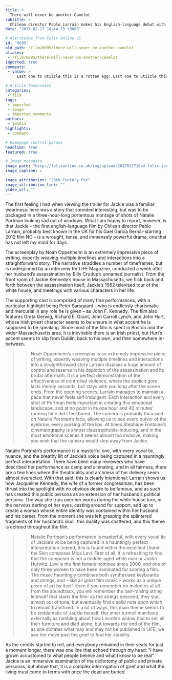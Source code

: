 ```yaml
---
title: >
  There will never be another Camelot
subtitle: >
  Chilean director Pablo Larraín makes his English-language debut with Jackie, a simmering biopic of first lady Jackie Kennedy, played masterfully by Natalie Portman, in the days following her husband’s assassination
date: "2017-01-27 16:44:19 +0000"

# Attributes from Felix Online V1
id: "6695"
old_path: /film/6695/there-will-never-be-another-camelot
aliases:
 - /film/6695/there-will-never-be-another-camelot
imported: true
comments:
 - value: >
     Last one to utiizle this is a rotten egg!,Last one to utiizle this is a rotten egg!

# Article Taxonomies
categories:
 - film
tags:
 - imported
 - image
 - imported_comments
authors:
 - jm5014
highlights:
 - comment

# Homepage control params
headline: true
featured: true

# Image metadata
image_path: "http://felixonline.co.uk/img/upload/201701271644-felix-jackie-film-review.jpg"
image_caption: >

image_attribution: "20th Century Fox"
image_attribution_link: ""
video_url: ""
---
```


The first feeling I had when viewing the trailer for Jackie was a familiar weariness: here was a story that sounded interesting, but was to be packaged in a three-hour-long portentous montage of shots of Natalie Portman looking sad out of windows. What I am happy to report, however, is that Jackie – the first english-language film by Chilean director Pablo Larraín, probably best known in the UK for his Gael García Bernal-starring 2012 film NO – is a wrought, tense, and immensely powerful drama, one that has not left my mind for days.

The screenplay by Noah Oppenheim is an extremely impressive piece of writing, expertly weaving multiple timelines and interactions into a straightforward story. The narrative straddles a number of timeframes, but is underpinned by an interview for LIFE Magazine, conducted a week after her husband’s assassination by Billy Crudup’s unnamed journalist. From the front room of Jackie Kennedy’s house in Massachusetts, we flick back and forth between the assassination itself, Jackie’s 1962 televised tour of the white house, and meetings with various characters in her life.

The supporting cast is comprised of many fine performances, with a particular highlight being Peter Sarsgaard – who is endlessly charismatic and mercurial in any role he is given – as John F. Kennedy. The film also features Greta Gerwig, Richard E. Grant, John Carroll Lynch, and John Hurt, whose Irish priest character seems to be unsure in what accent he is supposed to be speaking. Since most of the film is spent in Boston and the wider Massachusetts area, it is inevitable there is an Irish priest, but Hurt’s accent seems to slip from Dublin, back to his own, and then somewhere in-between.
> > Noah Oppenheim’s screenplay is an extremely impressive piece of writing, expertly weaving multiple timelines and interactions into a straightforward story 
Larraín displays a huge amount of control and reserve in his depiction of the assassination and its brutal aftermath. It is a perfect demonstration of the effectiveness of controlled violence, where the explicit gore lasts merely seconds, but stays with you long after the scene ends. From the opening scenes, Larraín manages to maintain a pace that never feels self-indulgent. Each interaction and every shot of Portman feels important in creating this emotional landscape, and at no point in its one hour and 40 minutes’ running time did I feel bored. The camera is primarily focussed on Natalie Portman’s face, allowing us to see every quiver of the eyebrow, every pursing of the lips. At times Stephane Fontaine’s cinematography is almost claustrophobia-inducing, and in the most emotional scenes it seems almost too invasive, making you wish that the camera would step away from Jackie.

Natalie Portman’s performance is a masterful one, with every vocal tic, nuance, and the breathy lilt of Jackie’s voice being captured in a hauntingly perfect interpretation. There have been many reviewers who have described her performance as camp and alienating, and in all fairness, there are a few lines where the theatricality and archness of her delivery seem almost overacted. With that said, this is clearly intentional: Larraín shows us how Jacqueline Kennedy, the wife of a former congressman, has been thrust into the spotlight with no obvious desire to be famous, and as such has created this public persona as an extension of her husband’s political persona. The way she trips over her words during the white house tour, or the nervous darting of her eyes, casting around for support, add up to create a woman whose entire identity was contained within her husband and his career. From the moment she was left grasping the splintered fragments of her husband’s skull, this duality was shattered, and this theme is echoed throughout the film.
> > Natalie Portman’s performance is masterful, with every vocal tic of Jackie’s voice being captured in a hauntingly perfect interpretation
Indeed, this is found within the excellent Under the Skin composer Mica Levi. First of all, it is refreshing to find that the composer is not a middle-aged white man or Justin Hurwitz. Levi is the first female nominee since 2000, and one of only three women to have been nominated for scoring a film. The music hauntingly combines both synthesised keyboards and strings, and – like all great film music – works as a unique piece of art by itself. Even if you remember no melodies at all from the soundtrack, you will remember the hair-raising string leitmotif that starts the film: as the strings descend, they slur, almost out of tune, but eventually find a solid note upon which to remain transfixed. In a lot of ways, this main theme seems to be emblematic of Jackie herself. Her inner turmoil manifests externally as rambling about how Lincoln’s widow had to sell all their furniture and died alone, but towards the end of the film, as she dictates what may and may not be published in LIFE, we see her move past the grief to find her stability.

As the credits started to roll, and everybody remained in their seats for just a moment longer, there was one line that echoed through my head: “I have grown accustomed to what people believe and what I know to be real”. Jackie is an immersive examination of the dichotomy of public and private personas, but above that, it is a complex interrogation of grief and what the living must come to terms with once the dead are buried.
